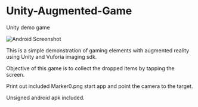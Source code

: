 Unity-Augmented-Game
====================
Unity demo game


![Android Screenshot](http://jonnyhoeven.github.io/images/vuforia.jpg)

This is a simple demonstration of gaming elements with augmented reality using Unity and Vuforia imaging sdk.

Objective of this game is to collect the dropped items by tapping the screen. 

Print out included Marker0.png start app and point the camera to the target.

Unsigned android apk included.
